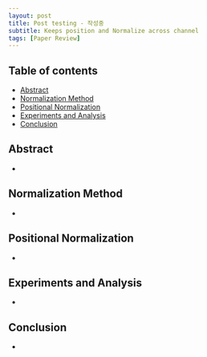 ```yaml
---
layout: post
title: Post testing - 작성중 
subtitle: Keeps position and Normalize across channel
tags: [Paper Review]
---
```


## Table of contents
- [Abstract](#abstract)
- [Normalization Method](#normalization-method)
- [Positional Normalization](#positional-normalization)
- [Experiments and Analysis](#experiments-and-analysis)
- [Conclusion](#conclusion)  


## Abstract
- 


## Normalization Method
- 

## Positional Normalization
- 

## Experiments and Analysis
- 

## Conclusion
-
